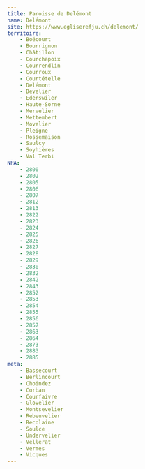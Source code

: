 ```yaml
---
title: Paroisse de Delémont
name: Delémont
site: https://www.egliserefju.ch/delemont/
territoire:
    - Boécourt
    - Bourrignon
    - Châtillon
    - Courchapoix
    - Courrendlin
    - Courroux
    - Courtételle
    - Delémont
    - Develier
    - Ederswiler
    - Haute-Sorne
    - Mervelier
    - Mettembert
    - Movelier
    - Pleigne
    - Rossemaison
    - Saulcy
    - Soyhières
    - Val Terbi
NPA:
    - 2800
    - 2802
    - 2805
    - 2806
    - 2807
    - 2812
    - 2813
    - 2822
    - 2823
    - 2824
    - 2825
    - 2826
    - 2827
    - 2828
    - 2829
    - 2830
    - 2832
    - 2842
    - 2843
    - 2852
    - 2853
    - 2854
    - 2855
    - 2856
    - 2857
    - 2863
    - 2864
    - 2873
    - 2883
    - 2885
meta:
    - Bassecourt
    - Berlincourt
    - Choindez
    - Corban
    - Courfaivre
    - Glovelier
    - Montsevelier
    - Rebeuvelier
    - Recolaine
    - Soulce
    - Undervelier
    - Vellerat
    - Vermes
    - Vicques
---
```


